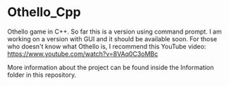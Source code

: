 # Othello_Cpp
Othello game in C++.
So far this is a version using command prompt. I am working on a version with GUI and it should be available soon.
For those who doesn't know what Othello is, I recommend this YouTube video:
https://www.youtube.com/watch?v=8VAq0C3oMBc

More information about the project can be found inside the Information folder in this repository.
